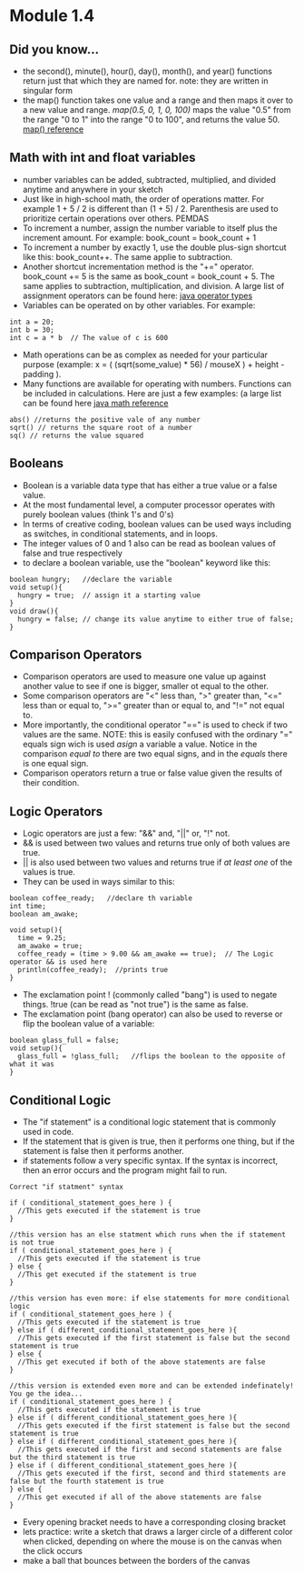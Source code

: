# Module 1.4

## Did you know...
* the second(), minute(), hour(), day(), month(), and year() functions return just that which they are named for. note: they are written in singular form
* the map() function takes one value and a range and then maps it over to a new value and range. *map(0.5, 0, 1, 0, 100)* maps the value "0.5" from the range "0 to 1" into the range "0 to 100", and returns the value 50. [map() reference](https://processing.org/reference/map_.html) 

## Math with int and float variables
* number variables can be added, subtracted, multiplied, and divided anytime and anywhere in your sketch
* Just like in high-school math, the order of operations matter. For example 1 + 5 / 2 is different than (1 + 5) / 2. Parenthesis are used to prioritize certain operations over others. PEMDAS
* To increment a number, assign the number variable to itself plus the increment amount. For example: book_count = book_count + 1
* To increment a number by exactly 1, use the double plus-sign shortcut like this: book_count++. The same applie to subtraction.
* Another shortcut incrementation method is the "+=" operator. book_count += 5 is the same as book_count = book_count + 5. The same applies to subtraction, multiplication, and division. A large list of assignment operators can be found here: [java operator types](https://www.w3schools.com/java/java_operators.asp)
* Variables can be operated on by other variables. For example:
```
int a = 20; 
int b = 30; 
int c = a * b  // The value of c is 600
```
* Math operations can be as complex as needed for your particular purpose (example:  x = ( (sqrt(some_value) * 56) / mouseX ) + height - padding ). 
* Many functions are available for operating with numbers. Functions can be included in calculations. Here are just a few examples: (a large list can be found here [java math reference](https://docs.oracle.com/cd/E17904_01/apirefs.1111/e12048/functmath.htm#CQLLR413) 
```
abs() //returns the positive vale of any number
sqrt() // returns the square root of a number
sq() // returns the value squared
```


## Booleans
* Boolean is a variable data type that has either a true value or a false value. 
* At the most fundamental level, a computer processor operates with purely boolean values (think 1's and 0's)
* In terms of creative coding, boolean values can be used ways including as switches, in conditional statements, and in loops.
* The integer values of 0 and 1 also can be read as boolean values of false and true respectively
* to declare a boolean variable, use the "boolean" keyword like this:
```
boolean hungry;   //declare the variable
void setup(){
  hungry = true;  // assign it a starting value
}
void draw(){
  hungry = false; // change its value anytime to either true of false;
}
```

## Comparison Operators
* Comparison operators are used to measure one value up against another value to see if one is bigger, smaller ot equal to the other.
* Some comparison operators are "<" less than, ">" greater than, "<=" less than or equal to, ">=" greater than or equal to, and "!=" not equal to.
* More importantly, the conditional operator "==" is used to check if two values are the same. NOTE: this is easily confused with the ordinary "=" equals sign wich is used *asign* a variable a value. Notice in the comparison *equal to* there are two equal signs, and in the *equals* there is one equal sign. 
* Comparison operators return a true or false value given the results of their condition. 

## Logic Operators
* Logic operators are just a few: "&&" and, "||" or, "!" not.
* && is used between two values and returns true only of both values are true.
* || is also used between two values and returns true if *at least one* of the values is true.
* They can be used in ways similar to this: 
```
boolean coffee_ready;   //declare th variable
int time;
boolean am_awake;

void setup(){
  time = 9.25;
  am_awake = true;
  coffee_ready = (time > 9.00 && am_awake == true);  // The Logic operator && is used here
  println(coffee_ready);  //prints true
}
```
* The exclamation point ! (commonly called "bang") is used to negate things. !true (can be read as "not true") is the same as false.
* The exclamation point (bang operator) can also be used to reverse or flip the boolean value of a variable: 
```
boolean glass_full = false;
void setup(){
  glass_full = !glass_full;   //flips the boolean to the opposite of what it was
}
```

## Conditional Logic
* The "if statement" is a conditional logic statement that is commonly used in code.
* If the statement that is given is true, then it performs one thing, but if the statement is false then it performs another. 
* if statements follow a very specific syntax. If the syntax is incorrect, then an error occurs and the program might fail to run. 
```
Correct "if statment" syntax

if ( conditional_statement_goes_here ) {
  //This gets executed if the statement is true
}

//this version has an else statment which runs when the if statement is not true
if ( conditional_statement_goes_here ) {
  //This gets executed if the statement is true
} else {
  //This get executed if the statement is true
}

//this version has even more: if else statements for more conditional logic
if ( conditional_statement_goes_here ) {
  //This gets executed if the statement is true
} else if ( different_conditional_statement_goes_here ){
  //This gets executed if the first statement is false but the second statement is true
} else {
  //This get executed if both of the above statements are false
}

//this version is extended even more and can be extended indefinately! You ge the idea...
if ( conditional_statement_goes_here ) {
  //This gets executed if the statement is true
} else if ( different_conditional_statement_goes_here ){
  //This gets executed if the first statement is false but the second statement is true
} else if ( different_conditional_statement_goes_here ){
  //This gets executed if the first and second statements are false but the third statement is true
} else if ( different_conditional_statement_goes_here ){
  //This gets executed if the first, second and third statements are false but the fourth statement is true
} else {
  //This get executed if all of the above statements are false
}
```
* Every opening bracket needs to have a corresponding closing bracket
* lets practice: write a sketch that draws a larger circle of a different color when clicked, depending on where the mouse is on the canvas when the click occurs
* make a ball that bounces between the borders of the canvas



